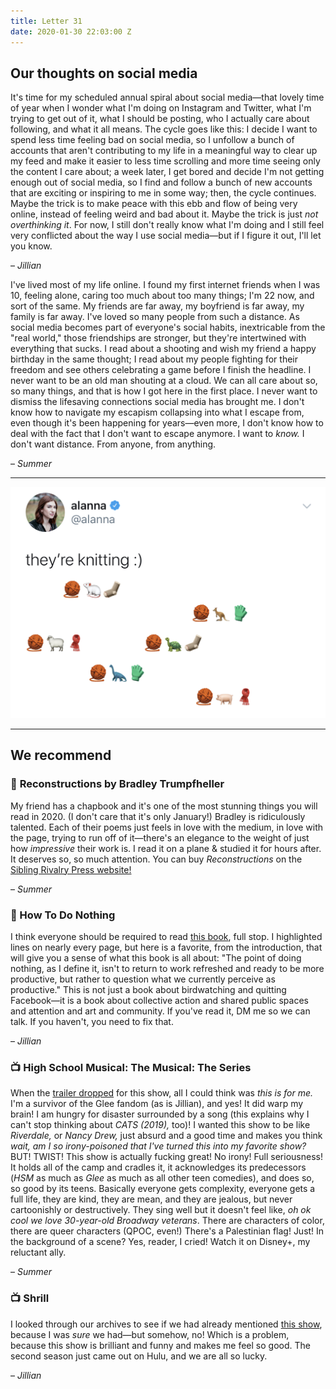 ```yaml
---
title: Letter 31
date: 2020-01-30 22:03:00 Z
---
```


## Our thoughts on social media

It's time for my scheduled annual spiral about social media—that lovely time of year when I wonder what I'm doing on Instagram and Twitter, what I'm trying to get out of it, what I should be posting, who I actually care about following, and what it all means. The cycle goes like this: I decide I want to spend less time feeling bad on social media, so I unfollow a bunch of accounts that aren't contributing to my life in a meaningful way to clear up my feed and make it easier to less time scrolling and more time seeing only the content I care about; a week later, I get bored and decide I'm not getting enough out of social media, so I find and follow a bunch of new accounts that are exciting or inspiring to me in some way; then, the cycle continues. Maybe the trick is to make peace with this ebb and flow of being very online, instead of feeling weird and bad about it. Maybe the trick is just *not overthinking it*. For now, I still don't really know what I'm doing and I still feel very conflicted about the way I use social media—but if I figure it out, I'll let you know.

– *Jillian*

I've lived most of my life online. I found my first internet friends when I was 10, feeling alone, caring too much about too many things; I'm 22 now, and sort of the same. My friends are far away, my boyfriend is far away, my family is far away. I've loved so many people from such a distance. As social media becomes part of everyone's social habits, inextricable from the "real world," those friendships are stronger, but they're intertwined with everything that sucks. I read about a shooting and wish my friend a happy birthday in the same thought; I read about my people fighting for their freedom and see others celebrating a game before I finish the headline. I never want to be an old man shouting at a cloud. We can all care about so, so many things, and that is how I got here in the first place. I never want to dismiss the lifesaving connections social media has brought me. I don't know how to navigate my escapism collapsing into what I escape from, even though it's been happening for years—even more, I don't know how to deal with the fact that I don't want to escape anymore. I want to *know.* I don't want distance. From anyone, from anything.

– *Summer*

<hr>

<a href="https://twitter.com/alanna/status/1219780575080394753?s=21">
  <img src="/assets/images/tweets/31.jpg" class="tweet">
</a>

<hr>

## We recommend

### 📖 **Reconstructions** by Bradley Trumpfheller

My friend has a chapbook and it's one of the most stunning things you will read in 2020. (I don't care that it's only January!) Bradley is ridiculously talented. Each of their poems just feels in love with the medium, in love with the page, trying to run off of it—there's an elegance to the weight of just how  *impressive* their work is. I read it on a plane & studied it for hours after. It deserves so, so much attention. You can buy *Reconstructions* on the [Sibling Rivalry Press website!](https://siblingrivalrypress.bigcartel.com/product/reconstructions-by-bradley-trumpfheller)

– *Summer*

### 📖 How To Do Nothing

I think everyone should be required to read [this book](https://www.indiebound.org/book/9781612197494), full stop. I highlighted lines on nearly every page, but here is a favorite, from the introduction, that will give you a sense of what this book is all about: "The point of doing nothing, as I define it, isn't to return to work refreshed and ready to be more productive, but rather to question what we currently perceive as productive." This is not just a book about birdwatching and quitting Facebook—it is a book about collective action and shared public spaces and attention and art and community. If you've read it, DM me so we can talk. If you haven't, you need to fix that.

– *Jillian*

### 📺 High School Musical: The Musical: The Series

When the [trailer dropped](https://www.youtube.com/watch?v=RlaV8sJGhfc) for this show, all I could think was *this is for me.* I'm a survivor of the Glee fandom (as is Jillian), and yes! It did warp my brain! I am hungry for disaster surrounded by a song (this explains why I can't stop thinking about *CATS (2019),* too)!  I wanted this show to be like *Riverdale,* or *Nancy Drew,* just absurd and a good time and makes you think *wait, am I so irony-poisoned that I've turned this into my favorite show?* BUT! TWIST! This show is actually fucking great! No irony! Full seriousness! It holds all of the camp and cradles it, it acknowledges its predecessors (*HSM* as much as *Glee* as much as all other teen comedies), and does so, so good by its teens. Basically everyone gets complexity, everyone gets a full life, they are kind, they are mean, and they are jealous, but never cartoonishly or destructively. They sing well but it doesn't feel like, *oh ok cool we love 30-year-old Broadway veterans*. There are characters of color, there are queer characters (QPOC, even!) There's a Palestinian flag! Just! In the background of a scene? Yes, reader, I cried! Watch it on Disney+, my reluctant ally.

– *Summer*

### 📺 Shrill

I looked through our archives to see if we had already mentioned [this show](https://www.hulu.com/series/shrill-54eab813-3a9b-496d-9d7e-908597ad8d1a), because I was *sure* we had—but somehow, no! Which is a problem, because this show is brilliant and funny and makes me feel so good. The second season just came out on Hulu, and we are all so lucky.

– *Jillian*